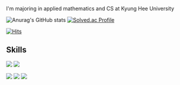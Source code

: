 I'm majoring in applied mathematics and CS at Kyung Hee University


![Anurag's GitHub stats](https://github-readme-stats.vercel.app/api?username=SIDED00R&show_icons=true&theme=theme=buefy&hide_border=true)
[![Solved.ac Profile](http://mazassumnida.wtf/api/v2/generate_badge?boj=leedominico)](https://solved.ac/leedominico/)

[![Hits](https://hits.seeyoufarm.com/api/count/incr/badge.svg?url=https%3A%2F%2Fgithub.com%2FSIDED00R&count_bg=%2379C83D&title_bg=%23555555&icon=&icon_color=%23E7E7E7&title=hits&edge_flat=false)](https://hits.seeyoufarm.com)

## Skills
<img src="https://img.shields.io/badge/python-3776AB?style=flat-square&logo=python&logoColor=white"> <img src="https://img.shields.io/badge/C%2b%2b-00599C?styleflat-square&logo=C%2b%2b&logoColor=white">

<img src="https://img.shields.io/badge/html5-E34F26?style=flat-square&logo=html5&logoColor=white"> <img src="https://img.shields.io/badge/css-1572B6?style=flat-square&logo=css3&logoColor=white"> <img src="https://img.shields.io/badge/postgresql-4169E1?styleflat-square&logo=postgresql&logoColor=white">


<!--

[![Top Langs](https://github-readme-stats.vercel.app/api/top-langs/?username=SIDED00R&layout=donut&theme=buefy&hide_border=true)](https://github.com/anuraghazra/github-readme-stats)

**SIDED00R/SIDED00R** is a ✨ _special_ ✨ repository because its `README.md` (this file) appears on your GitHub profile.

Here are some ideas to get you started:

- 🔭 I’m currently working on ...
- 🌱 I’m currently learning ...
- 👯 I’m looking to collaborate on ...
- 🤔 I’m looking for help with ...
- 💬 Ask me about ...
- 📫 How to reach me: ...
- 😄 Pronouns: ...
- ⚡ Fun fact: ...
-->
